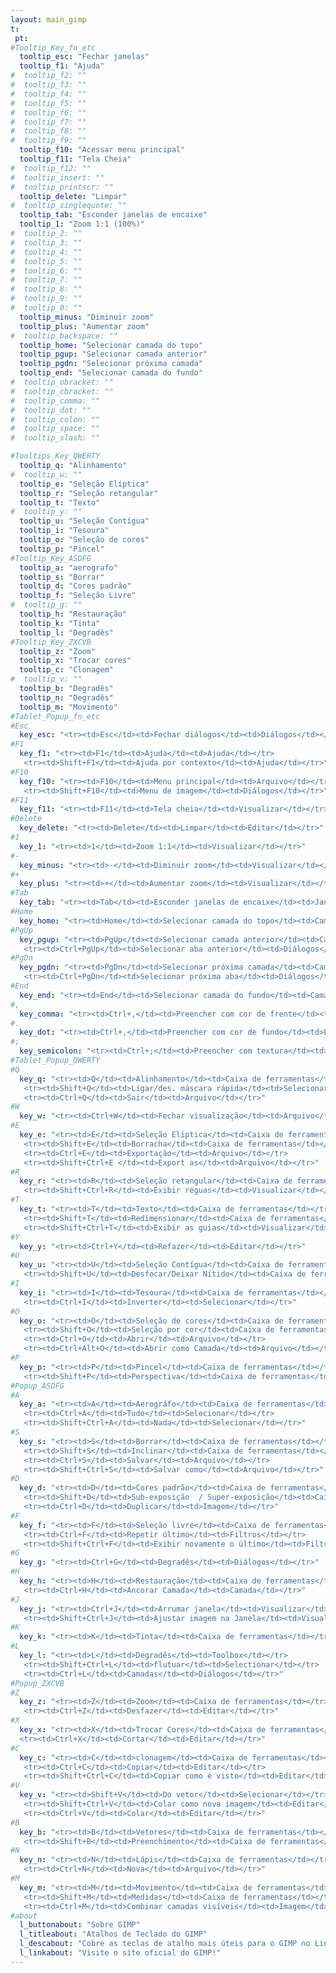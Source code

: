 ```yaml
---
layout: main_gimp
t:
 pt:
#Tooltip_Key_fn_etc
  tooltip_esc: "Fechar janelas"
  tooltip_f1: "Ajuda"
#  tooltip_f2: ""
#  tooltip_f3: ""
#  tooltip_f4: ""
#  tooltip_f5: ""
#  tooltip_f6: ""
#  tooltip_f7: ""
#  tooltip_f8: ""
#  tooltip_f9: ""
  tooltip_f10: "Acessar menu principal"
  tooltip_f11: "Tela Cheia"
#  tooltip_f12: ""
#  tooltip_insert: ""
#  tooltip_printscr: ""
  tooltip_delete: "Limpar"
#  tooltip_singlequote: "" 
  tooltip_tab: "Esconder janelas de encaixe"
  tooltip_1: "Zoom 1:1 (100%)"
#  tooltip_2: ""
#  tooltip_3: ""
#  tooltip_4: ""
#  tooltip_5: ""
#  tooltip_6: ""
#  tooltip_7: ""
#  tooltip_8: ""
#  tooltip_9: ""
#  tooltip_0: ""
  tooltip_minus: "Diminuir zoom"
  tooltip_plus: "Aumentar zoom"
#  tooltip_backspace: ""
  tooltip_home: "Selecionar camada do topo"
  tooltip_pgup: "Selecionar camada anterior"
  tooltip_pgdn: "Selecionar próxima camada"
  tooltip_end: "Selecionar camada do fundo"
#  tooltip_obracket: ""
#  tooltip_cbracket: ""
#  tooltip_comma: ""
#  tooltip_dot: ""
#  tooltip_colon: "" 
#  tooltip_space: ""
#  tooltip_slash: "" 

#Tooltips_Key_QWERTY
  tooltip_q: "Alinhamento"
#  tooltip_w: ""
  tooltip_e: "Seleção Elíptica"
  tooltip_r: "Seleção retangular"
  tooltip_t: "Texto"
#  tooltip_y: ""
  tooltip_u: "Seleção Contígua"
  tooltip_i: "Tesoura"
  tooltip_o: "Seleção de cores"
  tooltip_p: "Pincel"
#Tooltip_Key_ASDFG
  tooltip_a: "aerografo"
  tooltip_s: "Borrar"
  tooltip_d: "Cores padrão"
  tooltip_f: "Seleção Livre"
#  tooltip_g: ""
  tooltip_h: "Restauração"
  tooltip_k: "Tinta"
  tooltip_l: "Degradês"
#Tooltip_Key_ZXCVB
  tooltip_z: "Zoom"
  tooltip_x: "Trocar cores"
  tooltip_c: "Clonagem"
#  tooltip_v: ""
  tooltip_b: "Degradês"
  tooltip_n: "Degradês"
  tooltip_m: "Movimento"
#Tablet_Popup_fn_etc
#Esc
  key_esc: "<tr><td>Esc</td><td>Fechar diálogos</td><td>Diálogos</td></tr>"
#F1
  key_f1: "<tr><td>F1</td><td>Ajuda</td><td>Ajuda</td></tr>
   <tr><td>Shift+F1</td><td>Ajuda por contexto</td><td>Ajuda</td></tr>"
#F10
  key_f10: "<tr><td>F10</td><td>Menu principal</td><td>Arquivo</td></tr>
   <tr><td>Shift+F10</td><td>Menu de imagem</td><td>Diálogos</td></tr>"
#F11
  key_f11: "<tr><td>F11</td><td>Tela cheia</td><td>Visualizar</td></tr>"
#Delete
  key_delete: "<tr><td>Delete</td><td>Limpar</td><td>Editar</td></tr>"
#1
  key_1: "<tr><td>1</td><td>Zoom 1:1</td><td>Visualizar</td></tr>"
#-
  key_minus: "<tr><td>-</td><td>Diminuir zoom</td><td>Visualizar</td></tr>"
#+
  key_plus: "<tr><td>+</td><td>Aumentar zoom</td><td>Visualizar</td></tr>"
#Tab
  key_tab: "<tr><td>Tab</td><td>Esconder janelas de encaixe</td><td>Janelas</td></tr>"
#Home
  key_home: "<tr><td>Home</td><td>Selecionar camada do topo</td><td>Camadas</td></tr>"
#PgUp
  key_pgup: "<tr><td>PgUp</td><td>Selecionar camada anterior</td><td>Camadas</td></tr>
   <tr><td>Ctrl+PgUp</td><td>Selecionar aba anterior</td><td>Diálogos</td></tr>"
#PgDn
  key_pgdn: "<tr><td>PgDn</td><td>Selecionar próxima camada</td><td>Camadas</td></tr>
   <tr><td>Ctrl+PgDn</td><td>Selecionar próxima aba</td><td>Diálogos</td></tr>"
#End
  key_end: "<tr><td>End</td><td>Selecionar camada do fundo</td><td>Camadas</td></tr>"
#,
  key_comma: "<tr><td>Ctrl+,</td><td>Preencher com cor de frente</td><td>Editar</td></tr>"
#.
  key_dot: "<tr><td>Ctrl+,</td><td>Preencher com cor de fundo</td><td>Editar</td></tr>"
#;
  key_semicolon: "<tr><td>Ctrl+;</td><td>Preencher com textura</td><td>Editar</td></tr>"
#Tablet_Popup_QWERTY
#Q
  key_q: "<tr><td>Q</td><td>Alinhamento</td><td>Caixa de ferramentas</td></tr>
   <tr><td>Shift+Q</td><td>Ligar/des. máscara rápida</td><td>Selecionar</td></tr>	
   <tr><td>Ctrl+Q</td><td>Sair</td><td>Arquivo</td></tr>"
#W
  key_w: "<tr><td>Ctrl+W</td><td>Fechar visualização</td><td>Arquivo</td></tr>"
#E
  key_e: "<tr><td>E</td><td>Seleção Elíptica</td><td>Caixa de ferramentas</td></tr>
   <tr><td>Shift+E</td><td>Borracha</td><td>Caixa de ferramentas</td></tr>
   <tr><td>Ctrl+E</td><td>Exportação</td><td>Arquivo</td></tr>
   <tr><td>Shift+Ctrl+E </td><td>Export as</td><td>Arquivo</td></tr>"
#R
  key_r: "<tr><td>R</td><td>Seleção retangular</td><td>Caixa de ferramentas</td></tr>
   <tr><td>Shift+Ctrl+R</td><td>Exibir réguas</td><td>Visualizar</td></tr>"
#T
  key_t: "<tr><td>T</td><td>Texto</td><td>Caixa de ferramentas</td></tr>
   <tr><td>Shift+T</td><td>Redimensionar</td><td>Caixa de ferramentas</td></tr>
   <tr><td>Shift+Ctrl+T</td><td>Exibir as guias</td><td>Visualizar</td></tr>"
#Y
  key_y: "<tr><td>Ctrl+Y</td><td>Refazer</td><td>Editar</td></tr>"
#U
  key_u: "<tr><td>U</td><td>Seleção Contígua</td><td>Caixa de ferramentas</td></tr>
   <tr><td>Shift+U</td><td>Desfocar/Deixar Nítido</td><td>Caixa de ferramentas</td></tr>"
#I
  key_i: "<tr><td>I</td><td>Tesoura</td><td>Caixa de ferramentas</td></tr>
   <tr><td>Ctrl+I</td><td>Inverter</td><td>Selecionar</td></tr>"
#O
  key_o: "<tr><td>O</td><td>Seleção de cores</td><td>Caixa de ferramentas</td></tr>
   <tr><td>Shift+O</td><td>Seleção por cor</td><td>Caixa de ferramentas</td></tr>
   <tr><td>Ctrl+O</td><td>Abrir</td><td>Arquivo</td></tr>
   <tr><td>Ctrl+Alt+O</td><td>Abrir como Camada</td><td>Arquivo</td></tr>"
#P
  key_p: "<tr><td>P</td><td>Pincel</td><td>Caixa de ferramentas</td></tr>
   <tr><td>Shift+P</td><td>Perspectiva</td><td>Caixa de ferramentas</td></tr>"
#Popup_ASDFG
#A
  key_a: "<tr><td>A</td><td>Aerográfo</td><td>Caixa de ferramentas</td></tr>
   <tr><td>Ctrl+A</td><td>Tudo</td><td>Selecionar</td></tr>	
   <tr><td>Shift+Ctrl+A</td><td>Nada</td><td>Selecionar</td></tr>"
#S
  key_s: "<tr><td>S</td><td>Borrar</td><td>Caixa de ferramentas</td></tr>
   <tr><td>Shift+S</td><td>Inclinar</td><td>Caixa de ferramentas</td></tr>
   <tr><td>Ctrl+S</td><td>Salvar</td><td>Arquivo</td></tr>
   <tr><td>Shift+Ctrl+S</td><td>Salvar como</td><td>Arquivo</td></tr>"
#D
  key_d: "<tr><td>D</td><td>Cores padrão</td><td>Caixa de ferramentas</td></tr>	
   <tr><td>Shift+D</td><td>Sub-exposição  / Super-exposição</td><td>Caixa de ferramentas</td></tr>	
   <tr><td>Ctrl+D</td><td>Duplicar</td><td>Imagem</td></tr>"
#F
  key_f: "<tr><td>F</td><td>Seleção livre</td><td>Caixa de ferramentas</td></tr>	
   <tr><td>Ctrl+F</td><td>Repetir último</td><td>Filtros</td></tr>	
   <tr><td>Shift+Ctrl+F</td><td>Exibir novamente o último</td><td>Filtros</td></tr>"
#G
  key_g: "<tr><td>Ctrl+G</td><td>Degradês</td><td>Diálogos</td></tr>"
#H
  key_h: "<tr><td>H</td><td>Restauração</td><td>Caixa de ferramentas</td></tr>
   <tr><td>Ctrl+H</td><td>Ancorar Camada</td><td>Camada</td></tr>"
#J
  key_j: "<tr><td>Ctrl+J</td><td>Arrumar janela</td><td>Visualizar</td></tr>
   <tr><td>Shift+­Ctrl+J</td><td>Ajustar imagem na Janela</td><td>Visualizar</td></tr>"
#K
  key_k: "<tr><td>K</td><td>Tinta</td><td>Caixa de ferramentas</td></tr>"	
#L
  key_l: "<tr><td>L</td><td>Degradês</td><td>Toolbox</td></tr>
   <tr><td>Shift+Ctrl+L</td><td>flutuar</td><td>Selectionar</td></tr>
   <tr><td>Ctrl+L</td><td>Camadas</td><td>Diálogos</td></tr>"
#Popup_ZXCVB
#Z
  key_z: "<tr><td>Z</td><td>Zoom</td><td>Caixa de ferramentas</td></tr>
   <tr><td>Ctrl+Z</td><td>Desfazer</td><td>Editar</td></tr>"
#X
  key_x: "<tr><td>X</td><td>Trocar Cores</td><td>Caixa de ferramentas</td></tr>
  <tr><td>Ctrl+X</td><td>Cortar</td><td>Editar</td></tr>"
#C
  key_c: "<tr><td>C</td><td>clonagem</td><td>Caixa de ferramentas</td></tr>
   <tr><td>Ctrl+C</td><td>Copiar</td><td>Editar</td></tr>
   <tr><td>Shift+Ctrl+C</td><td>Copiar como é visto</td><td>Editar</td></tr>"
#V
  key_v: "<tr><td>Shift+V</td><td>Do vetor</td><td>Selecionar</td></tr>
   <tr><td>Shift+Ctrl+V</td><td>Colar como nova imagem</td><td>Editar</td></tr>
   <tr><td>Ctrl+V</td><td>Colar</td><td>Editar</td></tr>"
#B
  key_b: "<tr><td>B</td><td>Vetores</td><td>Caixa de ferramentas</td></tr>
   <tr><td>Shift+B</td><td>Preenchimento</td><td>Caixa de ferramentas</td></tr>"
#N
  key_n: "<tr><td>N</td><td>Lápis</td><td>Caixa de ferramentas</td></tr>
   <tr><td>Ctrl+N</td><td>Nova</td><td>Arquivo</td></tr>"
#M
  key_m: "<tr><td>M</td><td>Movimento</td><td>Caixa de ferramentas</td></tr>
   <tr><td>Shift+M</td><td>Medidas</td><td>Caixa de ferramentas</td></tr>
   <tr><td>Ctrl+M</td><td>Combinar camadas visíveis</td><td>Imagem</td></tr>"
#about
  l_buttonabout: "Sobre GIMP"
  l_titleabout: "Atalhos de Teclado do GIMP"
  l_descabout: "Cobre as teclas de atalho mais úteis para o GIMP no Linux. Todas as teclas podem ser atribuídas individualmente em: Editar / Preferências / interface / atalhos de teclado"
  l_linkabout: "Visite o site oficial do GIMP!"
---
```




